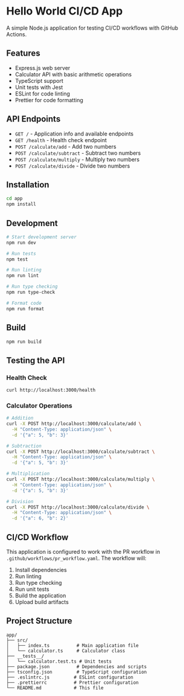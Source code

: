 # Hello World CI/CD App

A simple Node.js application for testing CI/CD workflows with GitHub Actions.

## Features

- Express.js web server
- Calculator API with basic arithmetic operations
- TypeScript support
- Unit tests with Jest
- ESLint for code linting
- Prettier for code formatting

## API Endpoints

- `GET /` - Application info and available endpoints
- `GET /health` - Health check endpoint
- `POST /calculate/add` - Add two numbers
- `POST /calculate/subtract` - Subtract two numbers
- `POST /calculate/multiply` - Multiply two numbers
- `POST /calculate/divide` - Divide two numbers

## Installation

```bash
cd app
npm install
```

## Development

```bash
# Start development server
npm run dev

# Run tests
npm test

# Run linting
npm run lint

# Run type checking
npm run type-check

# Format code
npm run format
```

## Build

```bash
npm run build
```

## Testing the API

### Health Check
```bash
curl http://localhost:3000/health
```

### Calculator Operations
```bash
# Addition
curl -X POST http://localhost:3000/calculate/add \
  -H "Content-Type: application/json" \
  -d '{"a": 5, "b": 3}'

# Subtraction
curl -X POST http://localhost:3000/calculate/subtract \
  -H "Content-Type: application/json" \
  -d '{"a": 5, "b": 3}'

# Multiplication
curl -X POST http://localhost:3000/calculate/multiply \
  -H "Content-Type: application/json" \
  -d '{"a": 5, "b": 3}'

# Division
curl -X POST http://localhost:3000/calculate/divide \
  -H "Content-Type: application/json" \
  -d '{"a": 6, "b": 2}'
```

## CI/CD Workflow

This application is configured to work with the PR workflow in `.github/workflows/pr_workflow.yaml`. The workflow will:

1. Install dependencies
2. Run linting
3. Run type checking
4. Run unit tests
5. Build the application
6. Upload build artifacts

## Project Structure

```
app/
├── src/
│   ├── index.ts          # Main application file
│   └── calculator.ts     # Calculator class
├── __tests__/
│   └── calculator.test.ts # Unit tests
├── package.json          # Dependencies and scripts
├── tsconfig.json         # TypeScript configuration
├── .eslintrc.js         # ESLint configuration
├── .prettierrc          # Prettier configuration
└── README.md            # This file
``` 